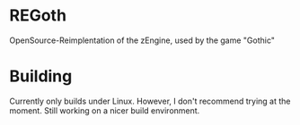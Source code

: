 # REGoth
OpenSource-Reimplentation of the zEngine, used by the game "Gothic"

# Building
Currently only builds under Linux. However, I don't recommend trying at the moment. Still working on a nicer build environment.
